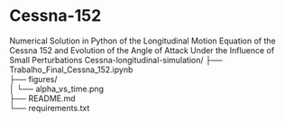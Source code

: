 # Cessna-152
Numerical Solution in Python of the Longitudinal Motion Equation of the Cessna 152 and Evolution of the Angle of Attack Under the Influence of Small Perturbations
Cessna-longitudinal-simulation/
├── Trabalho_Final_Cessna_152.ipynb  
├── figures/                             
│   └── alpha_vs_time.png                
├── README.md                         
└── requirements.txt        
